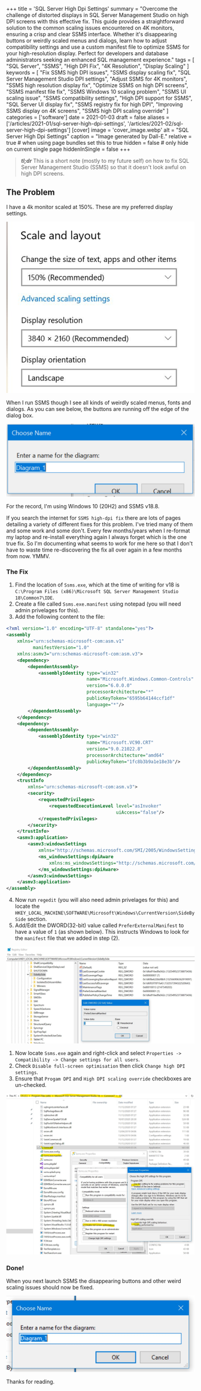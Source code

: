 +++
title = 'SQL Server High Dpi Settings'
summary = "Overcome the challenge of distorted displays in SQL Server Management Studio on high DPI screens with this effective fix. This guide provides a straightforward solution to the common scaling issues encountered on 4K monitors, ensuring a crisp and clear SSMS interface. Whether it's disappearing buttons or weirdly scaled menus and dialogs, learn how to adjust compatibility settings and use a custom manifest file to optimize SSMS for your high-resolution display. Perfect for developers and database administrators seeking an enhanced SQL management experience."
tags = [
    "SQL Server",
    "SSMS",
    "High DPI Fix",
    "4K Resolution",
    "Display Scaling"
]
keywords = [
    "Fix SSMS high DPI issues",
    "SSMS display scaling fix",
    "SQL Server Management Studio DPI settings",
    "Adjust SSMS for 4K monitors",
    "SSMS high resolution display fix",
    "Optimize SSMS on high DPI screens",
    "SSMS manifest file fix",
    "SSMS Windows 10 scaling problem",
    "SSMS UI scaling issue",
    "SSMS compatibility settings",
    "High DPI support for SSMS",
    "SQL Server UI display fix",
    "SSMS registry fix for high DPI",
    "Improving SSMS display on 4K screens",
    "SSMS high DPI scaling override"
]
categories = ['software']
date = 2021-01-03
draft = false
aliases = ['/articles/2021-01/sql-server-high-dpi-settings', '/articles/2021-02/sql-server-high-dpi-settings']
[cover]
    image = 'cover_image.webp'
    alt = "SQL Server High Dpi Settings"
    caption = "Image generated by Dall-E."
    relative = true # when using page bundles set this to true
    hidden = false # only hide on current single page
		hiddenInSingle = false
+++

> _**tl;dr**_ This is a short note (mostly to my future self) on how to fix SQL Server Management Studio (SSMS) so that it doesn't look awful on high DPI screens.

## The Problem

I have a 4k monitor scaled at 150%. These are my preferred display settings.

![Scale and Layout Settings](./scale_and_layout.jpg)

When I run SSMS though I see all kinds of weirdly scaled menus, fonts and dialogs. As you can see below, the buttons are running off the edge of the dialog box.

![Before: Buttons disappearing off the dialog](./before.jpg)

For the record, I'm using Windows 10 (20H2) and SSMS v18.8.

If you search the internet for `SSMS high-dpi fix` there are lots of pages detailing a variety of different fixes for this problem.
I've tried many of them and some work and some don't. Every few months/years when I re-format my laptop and re-install everything again I always forget which is the one true fix. So I'm documenting what seems to work for me here so that I don't have to waste time re-discovering the fix all over again in a few months from now. YMMV.

### The Fix

1. Find the location of `Ssms.exe`, which at the time of writing for v18 is `C:\Program Files (x86)\Microsoft SQL Server Management Studio 18\Common7\IDE`.
2. Create a file called `Ssms.exe.manifest` using notepad (you will need admin privelages for this).
3. Add the following content to the file:

```XML
<?xml version="1.0" encoding="UTF-8" standalone="yes"?>
<assembly
	xmlns="urn:schemas-microsoft-com:asm.v1"
          manifestVersion="1.0"
	xmlns:asmv3="urn:schemas-microsoft-com:asm.v3">
	<dependency>
		<dependentAssembly>
			<assemblyIdentity type="win32"
			                  name="Microsoft.Windows.Common-Controls"
			                  version="6.0.0.0"
			                  processorArchitecture="*"
			                  publicKeyToken="6595b64144ccf1df"
			                  language="*"/>
		</dependentAssembly>
	</dependency>
	<dependency>
		<dependentAssembly>
			<assemblyIdentity type="win32"
			                  name="Microsoft.VC90.CRT"
			                  version="9.0.21022.8"
			                  processorArchitecture="amd64"
			                  publicKeyToken="1fc8b3b9a1e18e3b"/>
		</dependentAssembly>
	</dependency>
	<trustInfo
		xmlns="urn:schemas-microsoft-com:asm.v3">
		<security>
			<requestedPrivileges>
				<requestedExecutionLevel level="asInvoker"
				                         uiAccess="false"/>
			</requestedPrivileges>
		</security>
	</trustInfo>
	<asmv3:application>
		<asmv3:windowsSettings
			xmlns="http://schemas.microsoft.com/SMI/2005/WindowsSettings">
			<ms_windowsSettings:dpiAware
				xmlns:ms_windowsSettings="http://schemas.microsoft.com/SMI/2005/WindowsSettings">false
			</ms_windowsSettings:dpiAware>
		</asmv3:windowsSettings>
	</asmv3:application>
</assembly>
```

4. Now run `regedit` (you will also need admin privelages for this) and locate the `HKEY_LOCAL_MACHINE\SOFTWARE\Microsoft\Windows\CurrentVersion\SideBySide` section.
5. Add/Edit the DWORD(32-bit) value called `PreferExternalManifest` to have a value of `1` (as shown below). This instructs Windows to look for the `manifest` file that we added in step (2).

![Regedit - PreferExternalManifest](./regedit.jpg)

1. Now locate `Ssms.exe` again and right-click and select `Properties -> Compatibility -> Change settings for all users`.
2. Check `Disable full-screen optimisation` then click `Change high DPI settings`.
3. Ensure that `Progam DPI` and `High DPI scaling override` checkboxes are un-checked.

![The fix in (almost) one picture](./the_fix.jpg)

### Done!

When you next launch SSMS the disappearing buttons and other weird scaling issues should now be fixed.

![After: all is well](./after.jpg)

Thanks for reading.

